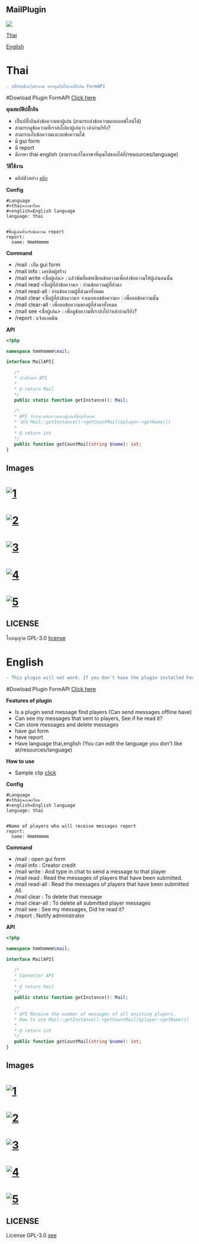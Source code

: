 ## MailPlugin
[![](https://poggit.pmmp.io/shield.state/MailPlugin)](https://poggit.pmmp.io/p/MailPlugin)

[Thai](#thai)

[English](#english)


# Thai

```diff
- ปลั๊กอินนี้จะไม่ทำงาน หากคุณไม่ได้ลงปลั๊กอิน FormAPI
```

#Dowload Plugin FormAPI [Click here](https://poggit.pmmp.io/p/FormAPI)


**คุณสมบัติปลั๊กอิน**<br>
- เป็นปลั๊กอินส่งข้อความหาผู้เล่น (สามารถส่งข้อความแบบออฟไลน์ได้)
- สามารถดูข้อความที่เราส่งไปหาผู้เล่นว่า เค้าอ่านรึยัง?
- สามารถเก็บข้อความและลบข้อความได้
- มี gui form
- มี report
- มีภาษา thai english (สามารถแก้ไขภาษาที่คุณไม่ชอบได้ที่/resources/language)


**วิธีใช้งาน**<br>
- คลิปตัวอย่าง [คลิก](https://youtu.be/BML6U6NXe4E)


**Config**<br>
```
#Language
#>thai=ภาษาไทย
#>english=English language
language: thai


#ชื่อผู้เล่นที่จะรับข้อความ report
report:
  name: HmmHmmmm
```


**Command**<br>
- /mail : เปิด gui form
- /mail info : เครดิตผู้สร้าง
- /mail write <ชื่อผู้เล่น> : แล้วพิมที่แชทเขียนข้อความเพื่อส่งข้อความให้ผู้เล่นคนนั้น
- /mail read <ชื่อผู้ที่ส่งข้อความ> : อ่านข้อความผู้ที่ส่งมา
- /mail read-all : อ่านข้อความผู้ที่ส่งมาทั้งหมด
- /mail clear <ชื่อผู้ที่ส่งข้อความ> <หมายเลขข้อความ> : เพื่อลบข้อความนั้น
- /mail clear-all : เพื่อลบข้อความของผู้ที่ส่งมาทั้งหมด
- /mail see <ชื่อผู้เล่น> : เพื่อดูข้อความที่เราส่งไปว่าเค้าอ่านรึยัง?
- /report : แจ้งแอดมิน


**API**<br>
```php
<?php

namespace hmmhmmmm\mail;

interface MailAPI{

   /*
   * ตัวเชื่อมต่อ API
   *
   * @ return Mail
   */
   public static function getInstance(): Mail;
   
   /*
   * API รับจำนวนข้อความของผู้เล่นที่มีอยู่ทั้งหมด
   * วิธีใช้ Mail::getInstance()->getCountMail($player->getName())
   *
   * @ return int
   */
   public function getCountMail(string $name): int;
}
```


## Images
# [![1](images/3.0/1.png)]()

# [![2](images/3.0/2.png)]()

# [![3](images/3.0/3.png)]()

# [![4](images/3.0/4.png)]()

# [![5](images/3.0/5.png)]()


## LICENSE
ใบอนุญาต GPL-3.0 [license](https://github.com/HmmHmmmm/MailPlugin/blob/master/LICENSE)



# English

```diff
- This plugin will not work. If you don't have the plugin installed FormAPI
```

#Dowload Plugin FormAPI [Click here](https://poggit.pmmp.io/p/FormAPI)


**Features of plugin**<br>
- Is a plugin send message find players (Can send messages offline have)
- Can see my messages that sent to players, See if he read it?
- Can store messages and delete messages
- have gui form
- have report
- Have language thai,english (You can edit the language you don't like at/resources/language)


**How to use**<br>
- Sample clip [click](https://youtu.be/BML6U6NXe4E)


**Config**<br>
```
#Language
#>thai=ภาษาไทย
#>english=English language
language: thai


#Name of players who will receive messages report
report:
  name: HmmHmmmm
```


**Command**<br>
- /mail : open gui form
- /mail info : Creator credit
- /mail write <Player name> : And type in chat to send a message to that player
- /mail read <Name player who sent message> : Read the messages of players that have been submitted.
- /mail read-all : Read the messages of players that have been submitted All.
- /mail clear <Name player who sent message> <Message number> : To delete that message
- /mail clear-all : To delete all submitted player messages
- /mail see <Player name> : See my messages, Did he read it?
- /report : Notify administrator


**API**<br>
```php
<?php

namespace hmmhmmmm\mail;

interface MailAPI{

   /*
   * Connector API
   *
   * @ return Mail
   */
   public static function getInstance(): Mail;
   
   /*
   * API Receive the number of messages of all existing players.
   * How to use Mail::getInstance()->getCountMail($player->getName())
   *
   * @ return int
   */
   public function getCountMail(string $name): int;
}
```


## Images
# [![1](images/3.0/1.png)]()

# [![2](images/3.0/2.png)]()

# [![3](images/3.0/3.png)]()

# [![4](images/3.0/4.png)]()

# [![5](images/3.0/5.png)]()


## LICENSE
License GPL-3.0 [see](https://github.com/HmmHmmmm/MailPlugin/blob/master/LICENSE)